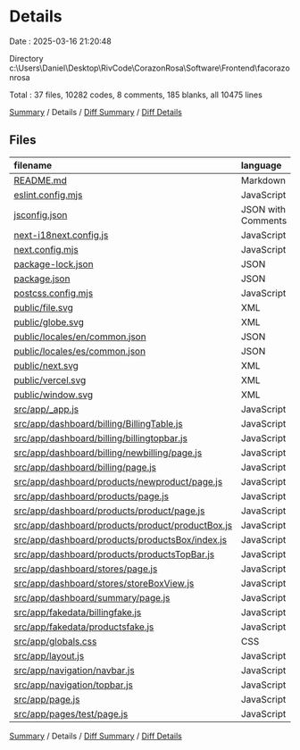 # Details

Date : 2025-03-16 21:20:48

Directory c:\\Users\\Daniel\\Desktop\\RivCode\\CorazonRosa\\Software\\Frontend\\facorazonrosa

Total : 37 files,  10282 codes, 8 comments, 185 blanks, all 10475 lines

[Summary](results.md) / Details / [Diff Summary](diff.md) / [Diff Details](diff-details.md)

## Files
| filename | language | code | comment | blank | total |
| :--- | :--- | ---: | ---: | ---: | ---: |
| [README.md](/README.md) | Markdown | 23 | 0 | 14 | 37 |
| [eslint.config.mjs](/eslint.config.mjs) | JavaScript | 10 | 0 | 5 | 15 |
| [jsconfig.json](/jsconfig.json) | JSON with Comments | 7 | 0 | 1 | 8 |
| [next-i18next.config.js](/next-i18next.config.js) | JavaScript | 6 | 0 | 1 | 7 |
| [next.config.mjs](/next.config.mjs) | JavaScript | 2 | 1 | 2 | 5 |
| [package-lock.json](/package-lock.json) | JSON | 8,865 | 0 | 1 | 8,866 |
| [package.json](/package.json) | JSON | 31 | 0 | 1 | 32 |
| [postcss.config.mjs](/postcss.config.mjs) | JavaScript | 4 | 0 | 2 | 6 |
| [public/file.svg](/public/file.svg) | XML | 1 | 0 | 0 | 1 |
| [public/globe.svg](/public/globe.svg) | XML | 1 | 0 | 0 | 1 |
| [public/locales/en/common.json](/public/locales/en/common.json) | JSON | 4 | 0 | 1 | 5 |
| [public/locales/es/common.json](/public/locales/es/common.json) | JSON | 4 | 0 | 1 | 5 |
| [public/next.svg](/public/next.svg) | XML | 1 | 0 | 0 | 1 |
| [public/vercel.svg](/public/vercel.svg) | XML | 1 | 0 | 0 | 1 |
| [public/window.svg](/public/window.svg) | XML | 1 | 0 | 0 | 1 |
| [src/app/\_app.js](/src/app/_app.js) | JavaScript | 8 | 0 | 3 | 11 |
| [src/app/dashboard/billing/BillingTable.js](/src/app/dashboard/billing/BillingTable.js) | JavaScript | 74 | 0 | 7 | 81 |
| [src/app/dashboard/billing/billingtopbar.js](/src/app/dashboard/billing/billingtopbar.js) | JavaScript | 90 | 0 | 9 | 99 |
| [src/app/dashboard/billing/newbilling/page.js](/src/app/dashboard/billing/newbilling/page.js) | JavaScript | 264 | 0 | 32 | 296 |
| [src/app/dashboard/billing/page.js](/src/app/dashboard/billing/page.js) | JavaScript | 111 | 5 | 16 | 132 |
| [src/app/dashboard/products/newproduct/page.js](/src/app/dashboard/products/newproduct/page.js) | JavaScript | 78 | 2 | 17 | 97 |
| [src/app/dashboard/products/page.js](/src/app/dashboard/products/page.js) | JavaScript | 124 | 0 | 14 | 138 |
| [src/app/dashboard/products/product/page.js](/src/app/dashboard/products/product/page.js) | JavaScript | 25 | 0 | 5 | 30 |
| [src/app/dashboard/products/product/productBox.js](/src/app/dashboard/products/product/productBox.js) | JavaScript | 0 | 0 | 1 | 1 |
| [src/app/dashboard/products/productsBox/index.js](/src/app/dashboard/products/productsBox/index.js) | JavaScript | 9 | 0 | 0 | 9 |
| [src/app/dashboard/products/productsTopBar.js](/src/app/dashboard/products/productsTopBar.js) | JavaScript | 32 | 0 | 3 | 35 |
| [src/app/dashboard/stores/page.js](/src/app/dashboard/stores/page.js) | JavaScript | 52 | 0 | 13 | 65 |
| [src/app/dashboard/stores/storeBoxView.js](/src/app/dashboard/stores/storeBoxView.js) | JavaScript | 18 | 0 | 2 | 20 |
| [src/app/dashboard/summary/page.js](/src/app/dashboard/summary/page.js) | JavaScript | 26 | 0 | 5 | 31 |
| [src/app/fakedata/billingfake.js](/src/app/fakedata/billingfake.js) | JavaScript | 192 | 0 | 2 | 194 |
| [src/app/fakedata/productsfake.js](/src/app/fakedata/productsfake.js) | JavaScript | 73 | 0 | 1 | 74 |
| [src/app/globals.css](/src/app/globals.css) | CSS | 22 | 0 | 5 | 27 |
| [src/app/layout.js](/src/app/layout.js) | JavaScript | 25 | 0 | 5 | 30 |
| [src/app/navigation/navbar.js](/src/app/navigation/navbar.js) | JavaScript | 30 | 0 | 4 | 34 |
| [src/app/navigation/topbar.js](/src/app/navigation/topbar.js) | JavaScript | 54 | 0 | 6 | 60 |
| [src/app/page.js](/src/app/page.js) | JavaScript | 7 | 0 | 3 | 10 |
| [src/app/pages/test/page.js](/src/app/pages/test/page.js) | JavaScript | 7 | 0 | 3 | 10 |

[Summary](results.md) / Details / [Diff Summary](diff.md) / [Diff Details](diff-details.md)